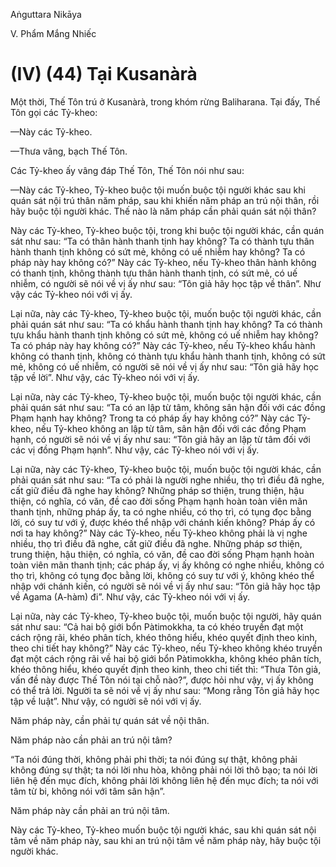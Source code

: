 Aṅguttara Nikāya

V. Phẩm Mắng Nhiếc

# (IV) (44) Tại Kusanàrà

Một thời, Thế Tôn trú ở Kusanàrà, trong khóm rừng Baliharana. Tại đấy, Thế Tôn gọi các Tỷ-kheo:

—Này các Tỷ-kheo.

—Thưa vâng, bạch Thế Tôn.

Các Tỷ-kheo ấy vâng đáp Thế Tôn, Thế Tôn nói như sau:

—Này các Tỷ-kheo, Tỷ-kheo buộc tội muốn buộc tội người khác sau khi quán sát nội trú thân năm pháp, sau khi khiến năm pháp an trú nội thân, rồi hãy buộc tội người khác. Thế nào là năm pháp cần phải quán sát nội thân?

Này các Tỷ-kheo, Tỷ-kheo buộc tội, trong khi buộc tội người khác, cần quán sát như sau: “Ta có thân hành thanh tịnh hay không? Ta có thành tựu thân hành thanh tịnh không có sứt mẻ, không có uế nhiễm hay không? Ta có pháp này hay không có?” Này các Tỷ-kheo, nếu Tỷ-kheo thân hành không có thanh tịnh, không thành tựu thân hành thanh tịnh, có sứt mẻ, có uế nhiễm, có người sẽ nói về vị ấy như sau: “Tôn giả hãy học tập về thân”. Như vậy các Tỷ-kheo nói với vị ấy.

Lại nữa, này các Tỷ-kheo, Tỷ-kheo buộc tội, muốn buộc tội người khác, cần phải quán sát như sau: “Ta có khẩu hành thanh tịnh hay không? Ta có thành tựu khẩu hành thanh tịnh không có sứt mẻ, không có uế nhiễm hay không? Ta có pháp này hay không có?” Này các Tỷ-kheo, nếu Tỷ-kheo khẩu hành không có thanh tịnh, không có thành tựu khẩu hành thanh tịnh, không có sứt mẻ, không có uế nhiễm, có người sẽ nói về vị ấy như sau: “Tôn giả hãy học tập về lời”. Như vậy, các Tỷ-kheo nói với vị ấy.

Lại nữa, này các Tỷ-kheo, Tỷ-kheo buộc tội, muốn buộc tội người khác, cần phải quán sát như sau: “Ta có an lập từ tâm, không sân hận đối với các đồng Phạm hạnh hay không? Trong ta có pháp ấy hay không có?” Này các Tỷ-kheo, nếu Tỷ-kheo không an lập từ tâm, sân hận đối với các đồng Phạm hạnh, có người sẽ nói về vị ấy như sau: “Tôn giả hãy an lập từ tâm đối với các vị đồng Phạm hạnh”. Như vậy, các Tỷ-kheo nói với vị ấy.

Lại nữa, này các Tỷ-kheo, Tỷ-kheo buộc tội, muốn buộc tội người khác, cần phải quán sát như sau: “Ta có phải là người nghe nhiều, thọ trì điều đã nghe, cất giữ điều đã nghe hay không? Những pháp sơ thiện, trung thiện, hậu thiện, có nghĩa, có văn, đề cao đời sống Phạm hạnh hoàn toàn viên mãn thanh tịnh, những pháp ấy, ta có nghe nhiều, có thọ trì, có tụng đọc bằng lời, có suy tư với ý, được khéo thể nhập với chánh kiến không? Pháp ấy có nơi ta hay không?” Này các Tỷ-kheo, nếu Tỷ-kheo không phải là vị nghe nhiều, thọ trì điều đã nghe, cất giữ điều đã nghe. Những pháp sơ thiện, trung thiện, hậu thiện, có nghĩa, có văn, đề cao đời sống Phạm hạnh hoàn toàn viên mãn thanh tịnh; các pháp ấy, vị ấy không có nghe nhiều, không có thọ trì, không có tụng đọc bằng lời, không có suy tư với ý, không khéo thể nhập với chánh kiến, có người sẽ nói về vị ấy như sau: “Tôn giả hãy học tập về Agama (A-hàm) đi”. Như vậy, các Tỷ-kheo nói với vị ấy.

Lại nữa, này các Tỷ-kheo, Tỷ-kheo buộc tội, muốn buộc tội người, hãy quán sát như sau: “Cả hai bộ giới bổn Pàtimokkha, ta có khéo truyền đạt một cách rộng rãi, khéo phân tích, khéo thông hiểu, khéo quyết định theo kinh, theo chi tiết hay không?” Này các Tỷ-kheo, nếu Tỷ-kheo không khéo truyền đạt một cách rộng rãi về hai bộ giới bổn Pàtimokkha, không khéo phân tích, khéo thông hiểu, khéo quyết định theo kinh, theo chi tiết thì: “Thưa Tôn giả, vấn đề này được Thế Tôn nói tại chỗ nào?”, được hỏi như vậy, vị ấy không có thể trả lời. Người ta sẽ nói về vị ấy như sau: “Mong rằng Tôn giả hãy học tập về luật”. Như vậy, có người sẽ nói với vị ấy.

Năm pháp này, cần phải tự quán sát về nội thân.

Năm pháp nào cần phải an trú nội tâm?

“Ta nói đúng thời, không phải phi thời; ta nói đúng sự thật, không phải không đúng sự thật; ta nói lời nhu hòa, không phải nói lời thô bạo; ta nói lời liên hệ đến mục đích, không phải lời không liên hệ đến mục đích; ta nói với tâm từ bi, không nói với tâm sân hận”.

Năm pháp này cần phải an trú nội tâm.

Này các Tỷ-kheo, Tỷ-kheo muốn buộc tội người khác, sau khi quán sát nội tâm về năm pháp này, sau khi an trú nội tâm về năm pháp này, hãy buộc tội người khác.

